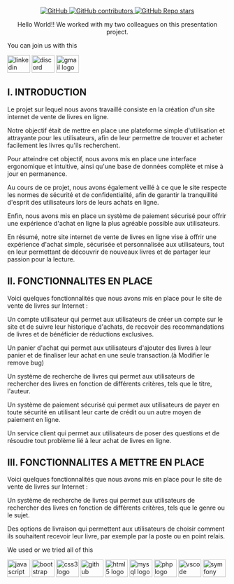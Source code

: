 <p align="center">
    <a href="/LICENSE">
        <img alt="GitHub" src="https://img.shields.io/github/license/OrionMaximov/Valkyrire2.0?color=%2360be86&style=for-the-badge">
    </a>
    <a href="https://github.com/OrionMaximov/Valkyrire2.0/graphs/contributors">
        <img alt="GitHub contributors" src="https://img.shields.io/github/contributors-anon/OrionMaximov/Valkyrire2.0?color=%2360be86&style=for-the-badge">
    </a>
    <a href="https://github.com/OrionMaximov/Valkyrire2.0/stargazers">
        <img alt="GitHub Repo stars" src="https://img.shields.io/github/stars/OrionMaximov/Valkyrire2.0?color=%2360be86&label=github%20stars&style=for-the-badge">
    </a>
</p>

<p align="center">Hello World!! We worked with my two colleagues on this presentation project.</p>



<p align="left">You can join us with this</p>



<div align="left">
  <img src="https://raw.githubusercontent.com/maurodesouza/profile-readme-generator/master/src/assets/icons/social/linkedin/default.svg" width="52" height="40" alt="linkedin logo"  />
  <img src="https://raw.githubusercontent.com/maurodesouza/profile-readme-generator/master/src/assets/icons/social/discord/default.svg" width="52" height="40" alt="discord logo"  />
 <img src="https://raw.githubusercontent.com/maurodesouza/profile-readme-generator/master/src/assets/icons/social/gmail/default.svg" width="52" height="40" alt="gmail logo"  />
</div>

<p>
<h2>I. INTRODUCTION</h2>
<p>Le projet sur lequel nous avons travaillé consiste en la création d'un site internet de vente de livres en ligne.</p> 
<p>Notre objectif était de mettre en place une plateforme simple d'utilisation et attrayante pour les utilisateurs, afin de leur permettre de trouver et acheter facilement les livres qu'ils recherchent.</p>
<p>Pour atteindre cet objectif, nous avons mis en place une interface ergonomique et intuitive, ainsi qu'une base de données complète et mise à jour en permanence.</p> 
<p>Au cours de ce projet, nous avons également veillé à ce que le site respecte les normes de sécurité et de confidentialité, afin de garantir la tranquillité d'esprit des utilisateurs lors de leurs achats en ligne.</p>
<p>Enfin, nous avons mis en place un système de paiement sécurisé pour offrir une expérience d'achat en ligne la plus agréable possible aux utilisateurs.</p>
<p>En résumé, notre site internet de vente de livres en ligne vise à offrir une expérience d'achat simple, sécurisée et personnalisée aux utilisateurs, tout en leur permettant de découvrir de nouveaux livres et de partager leur passion pour la lecture.</p>
</p>
<p>
<h2>II. FONCTIONNALITES  EN PLACE</h2>
<p>Voici quelques fonctionnalités que nous avons mis en place pour le site de vente de livres sur Internet :
<p>Un compte utilisateur qui permet aux utilisateurs de créer un compte sur le site et de suivre leur historique d'achats, de recevoir des recommandations de livres et de bénéficier de réductions exclusives.</p>
<p>Un panier d'achat qui permet aux utilisateurs d'ajouter des livres à leur panier et de finaliser leur achat en une seule transaction.(à Modifier le remove bug)</p>
<p>Un système de recherche de livres qui permet aux utilisateurs de rechercher des livres en fonction de différents critères, tels que le titre, l'auteur.</p>
<p>Un système de paiement sécurisé qui permet aux utilisateurs de payer en toute sécurité en utilisant leur carte de crédit ou un autre moyen de paiement en ligne.</p>
<p>Un service client qui permet aux utilisateurs de poser des questions et de résoudre tout problème lié à leur achat de livres en ligne.</p>
</p>
<p>
<h2>III. FONCTIONNALITES A METTRE EN PLACE</h2>
<p>Voici quelques fonctionnalités que nous avons mis en place pour le site de vente de livres sur Internet :
<p>Un système de recherche de livres qui permet aux utilisateurs de rechercher des livres en fonction de différents critères, tels que le genre ou le sujet.</p>
<p>Des options de livraison qui permettent aux utilisateurs de choisir comment ils souhaitent recevoir leur livre, par exemple par la poste ou en point relais.</p>
</p>




<p align="left">We used or we tried all of this</p>



<div align="left">
  <img src="https://cdn.jsdelivr.net/gh/devicons/devicon/icons/javascript/javascript-original.svg" height="40" width="52" alt="javascript logo"  />
  <img src="https://cdn.jsdelivr.net/gh/devicons/devicon/icons/bootstrap/bootstrap-original.svg" height="40" width="52" alt="bootstrap logo"  />
  <img src="https://cdn.jsdelivr.net/gh/devicons/devicon/icons/css3/css3-plain-wordmark.svg" height="40" width="52" alt="css3 logo"  />
  <img src="https://cdn.jsdelivr.net/gh/devicons/devicon/icons/github/github-original-wordmark.svg" height="40" width="52" alt="github logo"  />
  <img src="https://cdn.jsdelivr.net/gh/devicons/devicon/icons/html5/html5-plain-wordmark.svg" height="40" width="52" alt="html5 logo"  />
  <img src="https://cdn.jsdelivr.net/gh/devicons/devicon/icons/mysql/mysql-original-wordmark.svg" height="40" width="52" alt="mysql logo"  />
  <img src="https://cdn.jsdelivr.net/gh/devicons/devicon/icons/php/php-plain.svg" height="40" width="52" alt="php logo"  />
  <img src="https://cdn.jsdelivr.net/gh/devicons/devicon/icons/vscode/vscode-original-wordmark.svg" height="40" width="52" alt="vscode logo"  />
  <img src="https://cdn.jsdelivr.net/gh/devicons/devicon/icons/symfony/symfony-original.svg" height="40" width="52" alt="symfony logo"  />
</div>


